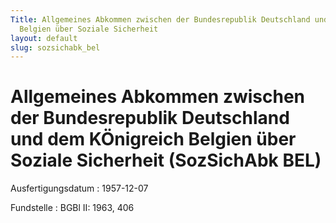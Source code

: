 ```yaml
---
Title: Allgemeines Abkommen zwischen der Bundesrepublik Deutschland und dem KÖnigreich
  Belgien über Soziale Sicherheit
layout: default
slug: sozsichabk_bel
---
```


# Allgemeines Abkommen zwischen der Bundesrepublik Deutschland und dem KÖnigreich Belgien über Soziale Sicherheit (SozSichAbk BEL)

Ausfertigungsdatum
:   1957-12-07

Fundstelle
:   BGBl II: 1963, 406

